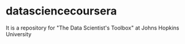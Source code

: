 datasciencecoursera
===================

It is a repository for "The Data Scientist's Toolbox" at Johns Hopkins University
